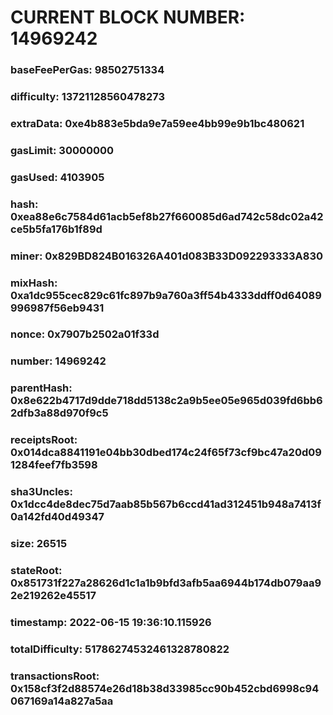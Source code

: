 # CURRENT BLOCK NUMBER: 14969242

### baseFeePerGas: 98502751334
### difficulty: 13721128560478273
### extraData: 0xe4b883e5bda9e7a59ee4bb99e9b1bc480621
### gasLimit: 30000000
### gasUsed: 4103905
### hash: 0xea88e6c7584d61acb5ef8b27f660085d6ad742c58dc02a42ce5b5fa176b1f89d
### miner: 0x829BD824B016326A401d083B33D092293333A830
### mixHash: 0xa1dc955cec829c61fc897b9a760a3ff54b4333ddff0d64089996987f56eb9431
### nonce: 0x7907b2502a01f33d
### number: 14969242
### parentHash: 0x8e622b4717d9dde718dd5138c2a9b5ee05e965d039fd6bb62dfb3a88d970f9c5
### receiptsRoot: 0x014dca8841191e04bb30dbed174c24f65f73cf9bc47a20d091284feef7fb3598
### sha3Uncles: 0x1dcc4de8dec75d7aab85b567b6ccd41ad312451b948a7413f0a142fd40d49347
### size: 26515
### stateRoot: 0x851731f227a28626d1c1a1b9bfd3afb5aa6944b174db079aa92e219262e45517
### timestamp: 2022-06-15 19:36:10.115926
### totalDifficulty: 51786274532461328780822
### transactionsRoot: 0x158cf3f2d88574e26d18b38d33985cc90b452cbd6998c94067169a14a827a5aa
